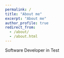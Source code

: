 ```yaml
---
permalink: /
title: "About me"
excerpt: "About me"
author_profile: true
redirect_from: 
  - /about/
  - /about.html
---
```


Software Developer in Test